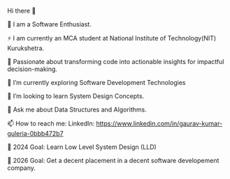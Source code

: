 Hi there 👋

🔭 I am a Software Enthusiast.

⚡ I am currently an MCA student at National Institute of Technology(NIT) Kurukshetra.

🌸 Passionate about transforming code into actionable insights for impactful decision-making.

🌱 I’m currently exploring Software Development Technologies

👯 I’m looking to learn System Design Concepts.

💬 Ask me about Data Structures and Algorithms.

📫 How to reach me: LinkedIn: https://www.linkedin.com/in/gaurav-kumar-guleria-0bbb472b7

🥅 2024 Goal: Learn Low Level System Design (LLD)

🥅 2026 Goal: Get a decent placement in a decent software developement company.

